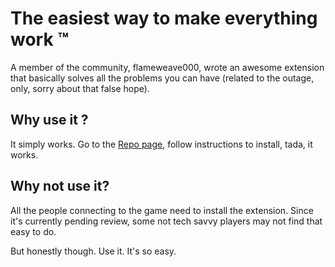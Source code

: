 # The easiest way to make everything work :tm:

A member of the community, flameweave000, wrote an awesome extension that basically solves all the problems you can have (related to the outage, only, sorry about that false hope).

## Why use it ?

It simply works. Go to the [Repo page](https://github.com/flamewave000/plutonium-mirror), follow instructions to install, tada, it works.

## Why not use it?

All the people connecting to the game need to install the extension. Since it's currently pending review, some not tech savvy players may not find that easy to do.

But honestly though. Use it. It's so easy.
